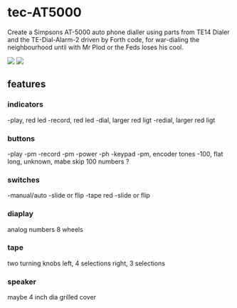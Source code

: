 # tec-AT5000
Create a Simpsons AT-5000 auto phone dialler using parts from TE14 Dialer and the TE-Dial-Alarm-2 driven by Forth code, for war-dialing the neighbourhood until with Mr Plod or the Feds loses his cool.

![](https://github.com/SteveJustin1963/tec-AT5000/blob/master/pics/fp1.png)
![](https://github.com/SteveJustin1963/tec-AT5000/blob/master/pics/kpkczu2ruyp11.png)

## features

### indicators
-play, red led
-record, red led
-dial, larger red ligt
-redial, larger red ligt

### buttons
-play -pm
-record -pm
-power -ph
-keypad -pm, encoder tones
-100, flat long, unknown, mabe skip 100 numbers ?

### switches
-manual/auto -slide or flip
-tape red -slide or flip

### diaplay
analog numbers 8 wheels

### tape
two turning knobs
left, 4 selections
right, 3 selections

### speaker
maybe 4 inch dia
grilled cover

 



 



